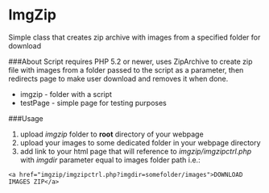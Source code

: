 # ImgZip
Simple class that creates zip archive with images from a specified folder for download

###About
Script requires PHP 5.2 or newer, uses ZipArchive to create zip file with images from a folder passed to the script as a parameter, then redirects page to make user download and removes it when done.
* imgzip - folder with a script
* testPage - simple page for testing purposes

###Usage
1. upload *imgzip* folder to __root__ directory of your webpage
2. upload your images to some dedicated folder in your webpage directory
3. add link to your html page that will reference to *imgzip/imgzipctrl.php* with *imgdir* parameter equal to images folder path i.e.:
```
<a href="imgzip/imgzipctrl.php?imgdir=somefolder/images">DOWNLOAD IMAGES ZIP</a>
```
